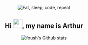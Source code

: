 <p align="center">
  <img src="https://media2.giphy.com/media/LmNwrBhejkK9EFP504/giphy.gif?cid=ecf05e47mb3v2n1yt1siv6ajvjm89lea00hw0hlml51xylzx&rid=giphy.gif" alt="Eat, sleep, code, repeat" />
</p>
<h2 align="center">Hi <img width="30px" src="https://media.tenor.com/images/3b388fe03da271d2674faf85eb7c3fcd/tenor.gif">, my name is Arthur</h2>
<p align="center">
  <img src="https://github-readme-stats.vercel.app/api?username=arthurseredaa&show_icons=true&border=true" alt="foush's Github stats">
</p><br>


